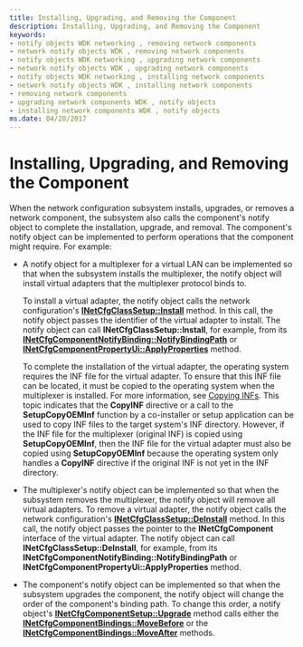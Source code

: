 ```yaml
---
title: Installing, Upgrading, and Removing the Component
description: Installing, Upgrading, and Removing the Component
keywords:
- notify objects WDK networking , removing network components
- network notify objects WDK , removing network components
- notify objects WDK networking , upgrading network components
- network notify objects WDK , upgrading network components
- notify objects WDK networking , installing network components
- network notify objects WDK , installing network components
- removing network components
- upgrading network components WDK , notify objects
- installing network components WDK , notify objects
ms.date: 04/20/2017
---
```


# Installing, Upgrading, and Removing the Component





When the network configuration subsystem installs, upgrades, or removes a network component, the subsystem also calls the component's notify object to complete the installation, upgrade, and removal. The component's notify object can be implemented to perform operations that the component might require. For example:

-   A notify object for a multiplexer for a virtual LAN can be implemented so that when the subsystem installs the multiplexer, the notify object will install virtual adapters that the multiplexer protocol binds to.

    To install a virtual adapter, the notify object calls the network configuration's [**INetCfgClassSetup::Install**](/previous-versions/windows/hardware/network/ff547711(v=vs.85)) method. In this call, the notify object passes the identifier of the virtual adapter to install. The notify object can call **INetCfgClassSetup::Install**, for example, from its [**INetCfgComponentNotifyBinding::NotifyBindingPath**](/previous-versions/windows/hardware/network/ff547731(v=vs.85)) or [**INetCfgComponentPropertyUi::ApplyProperties**](/previous-versions/windows/hardware/network/ff547741(v=vs.85)) method.

    To complete the installation of the virtual adapter, the operating system requires the INF file for the virtual adapter. To ensure that this INF file can be located, it must be copied to the operating system when the multiplexer is installed. For more information, see [Copying INFs](../install/copying-inf-files.md). This topic indicates that the **CopyINF** directive or a call to the **SetupCopyOEMInf** function by a co-installer or setup application can be used to copy INF files to the target system's INF directory. However, if the INF file for the multiplexer (original INF) is copied using **SetupCopyOEMInf**, then the INF file for the virtual adapter must also be copied using **SetupCopyOEMInf** because the operating system only handles a **CopyINF** directive if the original INF is not yet in the INF directory.

-   The multiplexer's notify object can be implemented so that when the subsystem removes the multiplexer, the notify object will remove all virtual adapters. To remove a virtual adapter, the notify object calls the network configuration's [**INetCfgClassSetup::DeInstall**](/previous-versions/windows/hardware/network/ff547710(v=vs.85)) method. In this call, the notify object passes the pointer to the **INetCfgComponent** interface of the virtual adapter. The notify object can call **INetCfgClassSetup::DeInstall**, for example, from its **INetCfgComponentNotifyBinding::NotifyBindingPath** or **INetCfgComponentPropertyUi::ApplyProperties** method.

-   The component's notify object can be implemented so that when the subsystem upgrades the component, the notify object will change the order of the component's binding path. To change this order, a notify object's [**INetCfgComponentSetup::Upgrade**](/previous-versions/windows/hardware/network/ff547783(v=vs.85)) method calls either the [**INetCfgComponentBindings::MoveBefore**](/previous-versions/windows/hardware/network/ff547722(v=vs.85)) or the [**INetCfgComponentBindings::MoveAfter**](/previous-versions/windows/hardware/network/ff547721(v=vs.85)) methods.

 

